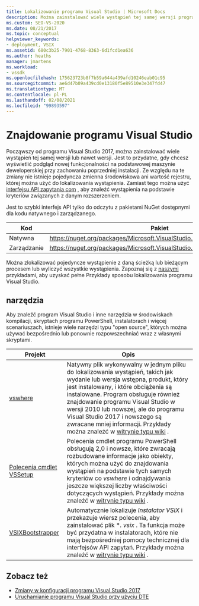 ```yaml
---
title: Lokalizowanie programu Visual Studio | Microsoft Docs
description: Można zainstalować wiele wystąpień tej samej wersji programu Visual Studio. Dowiedz się, jak używać interfejsu API zapytań COM do znajdowania żądanego wystąpienia.
ms.custom: SEO-VS-2020
ms.date: 08/21/2017
ms.topic: conceptual
helpviewer_keywords:
- deployment, VSIX
ms.assetid: 680c3b25-7901-4768-8363-6d1fcd1ea636
ms.author: heaths
manager: jmartens
ms.workload:
- vssdk
ms.openlocfilehash: 175623723b8f7b59a644a439afd10246eab01c95
ms.sourcegitcommit: ae6d47b09a439cd0e13180f5e89510e3e347fd47
ms.translationtype: MT
ms.contentlocale: pl-PL
ms.lasthandoff: 02/08/2021
ms.locfileid: "99893597"
---
```

# <a name="locate-visual-studio"></a>Znajdowanie programu Visual Studio

Począwszy od programu Visual Studio 2017, można zainstalować wiele wystąpień tej samej wersji lub nawet wersji. Jest to przydatne, gdy chcesz wyświetlić podgląd nowej funkcjonalności na podstawowej maszynie deweloperskiej przy zachowaniu poprzedniej instalacji. Ze względu na te zmiany nie istnieje pojedyncza zmienna środowiskowa ani wartość rejestru, której można użyć do lokalizowania wystąpienia. Zamiast tego można użyć [interfejsu API zapytania com](/dotnet/api/microsoft.visualstudio.setup.configuration) , aby znaleźć wystąpienia na podstawie kryteriów związanych z danym rozszerzeniem.

Jest to szybki interfejs API tylko do odczytu z pakietami NuGet dostępnymi dla kodu natywnego i zarządzanego.

| Kod | Pakiet |
| ---- | --- |
| Natywna | https://nuget.org/packages/Microsoft.VisualStudio.Setup.Configuration.Native |
| Zarządzanie | https://nuget.org/packages/Microsoft.VisualStudio.Setup.Configuration.Interop |

Można zlokalizować pojedyncze wystąpienie z daną ścieżką lub bieżącym procesem lub wyliczyć wszystkie wystąpienia. Zapoznaj się z [naszymi](https://github.com/Microsoft/vs-setup-samples) przykładami, aby uzyskać pełne Przykłady sposobu lokalizowania programu Visual Studio.

## <a name="tools"></a>narzędzia

Aby znaleźć program Visual Studio i inne narzędzia w środowiskach kompilacji, skryptach programu PowerShell, instalatorach i więcej scenariuszach, istnieje wiele narzędzi typu "open source", których można używać bezpośrednio lub ponownie rozpowszechniać wraz z własnymi skryptami.

| Projekt | Opis |
| ------- | ----------- |
| [vswhere](https://github.com/Microsoft/vswhere) | Natywny plik wykonywalny w jednym pliku do lokalizowania wystąpień, takich jak wydanie lub wersja wstępna, produkt, który jest instalowany, i które obciążenia są instalowane. Program obsługuje również znajdowanie programu Visual Studio w wersji 2010 lub nowszej, ale do programu Visual Studio 2017 i nowszego są zwracane mniej informacji. Przykłady można znaleźć w [witrynie typu wiki](https://github.com/Microsoft/vswhere/wiki) . |
| [Polecenia cmdlet VSSetup](https://github.com/Microsoft/vssetup.powershell) | Polecenia cmdlet programu PowerShell obsługują 2,0 i nowsze, które zwracają rozbudowane informacje jako obiekty, których można użyć do znajdowania wystąpień na podstawie tych samych kryteriów co _vswhere_ i odnajdywania jeszcze większej liczby właściwości dotyczących wystąpień. Przykłady można znaleźć w [witrynie typu wiki](https://github.com/Microsoft/vssetup.powershell/wiki) . |
| [VSIXBootstrapper](https://github.com/Microsoft/vsixbootstrapper) | Automatycznie lokalizuje _Instalator VSIX_ i przekazuje wiersz polecenia, aby zainstalować plik **. vsix* . Ta funkcja może być przydatna w instalatorach, które nie mają bezpośredniej pomocy technicznej dla interfejsów API zapytań. Przykłady można znaleźć w [witrynie typu wiki](https://github.com/Microsoft/vsixbootstrapper/wiki) . |

## <a name="see-also"></a>Zobacz też

* [Zmiany w konfiguracji programu Visual Studio 2017](https://devblogs.microsoft.com/setup/changes-to-visual-studio-15-setup/)
* [Uruchamianie programu Visual Studio przy użyciu DTE](launch-visual-studio-dte.md)